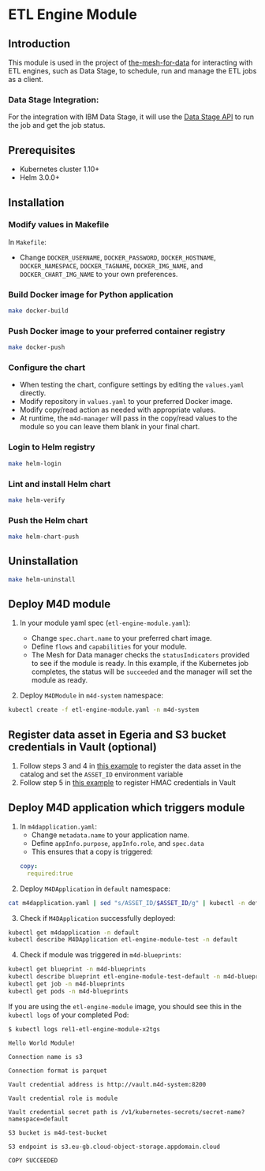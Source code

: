 # ETL Engine Module

## Introduction

This module is used in the project of [the-mesh-for-data](https://github.com/IBM/the-mesh-for-data) for interacting with ETL engines, such as Data Stage, to schedule, run and manage the ETL jobs as a client. 

### Data Stage Integration:
For the integration with IBM Data Stage, it will use the [Data Stage API](https://www.ibm.com/support/knowledgecenter/en/SSZJPZ_11.7.0/com.ibm.swg.im.iis.ds.fd.doc/topics/rest_api.html#run) to run the job and get the job status. 
## Prerequisites

- Kubernetes cluster 1.10+
- Helm 3.0.0+

## Installation

### Modify values in Makefile

In `Makefile`:
- Change `DOCKER_USERNAME`, `DOCKER_PASSWORD`, `DOCKER_HOSTNAME`, `DOCKER_NAMESPACE`, `DOCKER_TAGNAME`, `DOCKER_IMG_NAME`, and `DOCKER_CHART_IMG_NAME` to your own preferences.

### Build Docker image for Python application
```bash
make docker-build
```

### Push Docker image to your preferred container registry
```bash
make docker-push
```

### Configure the chart
- When testing the chart, configure settings by editing the `values.yaml` directly.
- Modify repository in `values.yaml` to your preferred Docker image. 
- Modify copy/read action as needed with appropriate values.
- At runtime, the `m4d-manager` will pass in the copy/read values to the module so you can leave them blank in your final chart. 

### Login to Helm registry
```bash
make helm-login
```

### Lint and install Helm chart
```bash
make helm-verify
```

### Push the Helm chart

```bash
make helm-chart-push
```

## Uninstallation
```bash
make helm-uninstall
```

## Deploy M4D module
1. In your module yaml spec (`etl-engine-module.yaml`):
    * Change `spec.chart.name` to your preferred chart image.
    * Define `flows` and `capabilities` for your module. 
    * The Mesh for Data manager checks the `statusIndicators` provided to see if the module is ready. In this example, if the Kubernetes job completes, the status will be `succeeded` and the manager will set the module as ready. 

2. Deploy `M4DModule` in `m4d-system` namespace:
```bash
kubectl create -f etl-engine-module.yaml -n m4d-system
```
## Register data asset in Egeria and S3 bucket credentials in Vault (optional)
1. Follow steps 3 and 4 in [this example](https://ibm.github.io/the-mesh-for-data/docs/usage/notebook-sample/) to register the data asset in the catalog and set the `ASSET_ID` environment variable
2. Follow step 5 in [this example](https://ibm.github.io/the-mesh-for-data/docs/usage/notebook-sample/) to register HMAC credentials in Vault

## Deploy M4D application which triggers module
1. In `m4dapplication.yaml`:
    * Change `metadata.name` to your application name.
    * Define `appInfo.purpose`, `appInfo.role`, and `spec.data`
    * This ensures that a copy is triggered:
    ```yaml
    copy:
      required:true
    ```
2.  Deploy `M4DApplication` in `default` namespace:
```bash
cat m4dapplication.yaml | sed "s/ASSET_ID/$ASSET_ID/g" | kubectl -n default apply -f -
```
3.  Check if `M4DApplication` successfully deployed:
```bash
kubectl get m4dapplication -n default
kubectl describe M4DApplication etl-engine-module-test -n default
```

4.  Check if module was triggered in `m4d-blueprints`:
```bash
kubectl get blueprint -n m4d-blueprints
kubectl describe blueprint etl-engine-module-test-default -n m4d-blueprints
kubectl get job -n m4d-blueprints
kubectl get pods -n m4d-blueprints
```
If you are using the `etl-engine-module` image, you should see this in the `kubectl logs` of your completed Pod:
```
$ kubectl logs rel1-etl-engine-module-x2tgs

Hello World Module!

Connection name is s3

Connection format is parquet

Vault credential address is http://vault.m4d-system:8200

Vault credential role is module

Vault credential secret path is /v1/kubernetes-secrets/secret-name?namespace=default

S3 bucket is m4d-test-bucket

S3 endpoint is s3.eu-gb.cloud-object-storage.appdomain.cloud

COPY SUCCEEDED
``````
